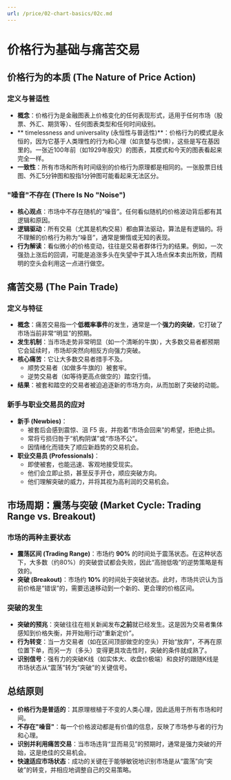 ```yaml
---
url: /price/02-chart-basics/02c.md
---
```

# 价格行为基础与痛苦交易

## 价格行为的本质 (The Nature of Price Action)

### 定义与普适性

* **概念**：价格行为是金融图表上价格变化的任何表现形式，适用于任何市场（股票、外汇、期货等）、任何图表类型和任何时间级别。
* \*\* timelessness and universality (永恒性与普适性)\*\*：价格行为的模式是永恒的，因为它基于人类理性的行为和心理（如贪婪与恐惧），这些是写在基因里的。一张近100年前（如1929年股灾）的图表，其模式和今天的图表看起来完全一样。
* **一致性**：所有市场和所有时间级别的价格行为原理都是相同的。一张股票日线图、外汇5分钟图和股指1分钟图可能看起来无法区分。

### "噪音"不存在 (There Is No "Noise")

* **核心观点**：市场中不存在随机的“噪音”。任何看似随机的价格波动背后都有其逻辑和原因。
* **逻辑驱动**：所有交易（尤其是机构交易）都由算法驱动，算法是有逻辑的。将不理解的价格行为称为“噪音”，通常是懒惰或无知的表现。
* **行为解读**：看似微小的价格变动，往往是交易者群体行为的结果。例如，一次强劲上涨后的回调，可能是追涨多头在失望中于其入场点保本卖出所致，而精明的空头会利用这一点进行做空。

## 痛苦交易 (The Pain Trade)

### 定义与特征

* **概念**：痛苦交易指一个**低概率事件**的发生，通常是一个**强力的突破**，它打破了市场当前非常“明显”的预期。
* **发生机制**：当市场走势非常明显（如一个清晰的牛旗），大多数交易者都预期它会延续时，市场却突然向相反方向强力突破。
* **核心痛苦**：它让大多数交易者措手不及。
  * 顺势交易者（如做多牛旗的）被套牢。
  * 逆势交易者（如等待更高点做空的）踏空行情。
* **结果**：被套和踏空的交易者被迫追逐新的市场方向，从而加剧了突破的动能。

### 新手与职业交易员的应对

* **新手 (Newbies)**：
  * 被套后会感到震惊、沮 F5 丧，并抱着“市场会回来”的希望，拒绝止损。
  * 常将亏损归咎于“机构阴谋”或“市场不公”。
  * 因情绪化而错失了顺应新趋势的交易机会。
* **职业交易员 (Professionals)**：
  * 即使被套，也能迅速、客观地接受现实。
  * 他们会立即止损，甚至反手开仓，顺应突破方向。
  * 他们理解突破的威力，并将其视为高利润的交易机会。

## 市场周期：震荡与突破 (Market Cycle: Trading Range vs. Breakout)

### 市场的两种主要状态

* **震荡区间 (Trading Range)**：市场约 **90%** 的时间处于震荡状态。在这种状态下，大多数（约80%）的突破尝试都会失败，因此“高抛低吸”的逆势策略是有效的。
* **突破 (Breakout)**：市场约 **10%** 的时间处于突破状态。此时，市场共识认为当前价格是“错误”的，需要迅速移动到一个新的、更合理的价格区间。

### 突破的发生

* **突破的预兆**：突破往往在相关新闻发布**之前**就已经发生。这是因为交易者集体感知到价格失衡，并开始用行动“重新定价”。
* **行为转变**：当一方交易者（如在区间顶部做空的空头）开始“放弃”，不再在原位置下单，而另一方（多头）变得更具攻击性时，突破的条件就成熟了。
* **识别信号**：强有力的突破K线（如实体大、收盘价极端）和良好的跟随K线是市场状态从“震荡”转为“突破”的关键信号。

## 总结原则

* **价格行为是普适的**：其原理根植于不变的人类心理，因此适用于所有市场和时间。
* **不存在"噪音"**：每一个价格波动都是有价值的信息，反映了市场参与者的行为和心理。
* **识别并利用痛苦交易**：当市场违背“显而易见”的预期时，通常是强力突破的开始，这是绝佳的交易机会。
* **快速适应市场状态**：成功的关键在于能够敏锐地识别市场是从“震荡”向“突破”的转变，并相应地调整自己的交易策略。
